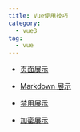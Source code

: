 ```yaml
---
title: Vue使用技巧
category:
  - vue3
tag:
  - vue
---
```


- [页面展示](page.md)

- [Markdown 展示](markdown.md)

- [禁用展示](disable.md)

- [加密展示](encrypt.md)
